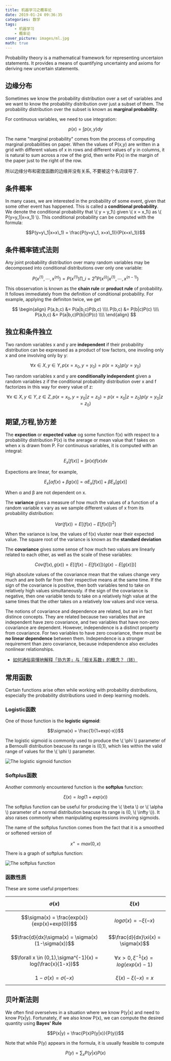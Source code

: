 ```yaml
---
title: 机器学习之概率论
date: 2019-01-24 09:36:35
categories: 数学
tags:
    - 机器学习
    - 概率论
cover_picture: images/ml.jpg
math: true
---
```




Probability theory is a mathematical framework for representing uncertaion statements. It provides a means of quantifying uncertainty and axioms for deriving new uncertain statements.




边缘分布
-------------

Sometimes we know the probability distribution over a set of variables and we want to know the probability distribution over just a subset of them. The probability distribution over the subset is known as **marginal probability**.


For continuous variables, we need to use integration:

$$p(x) = \int{p(x,y)}dy$$

The name "marginal probability" comes from the process of computing marginal probabilities on paper. When the values of P(x,y) are written in a grid with different values of x in rows and different values of y in columns, it is natural to sum across a row of the grid, then write P(x) in the margin of the paper just to the right of the row.

所以边缘分布和密度函数的边缘并没有关系, 不要被这个名词误导了.

条件概率
-------------

In many cases, we are interested in the probability of some event, given that some other event has happened. This is called a **conditional probability**. We denote the conditional probability that \\( y = y\_1\\) given \\( x = x\_1\\) as \\( P(y=y\_1|x=x\_1) \\). This conditional probability can be computed with the formula:

$$P(y=y\_1|x=x\_1) = \frac{P(y=y\_1, x=x\_1)}{P(x=x\_1)}$$

条件概率链式法则
-------------


Any joint probability distribution over many random variables may be decomposed into conditional distributions over only one variable:

$$P(x^{(1)}, \cdots, x^{(n)}) = P(x^{(1)}) \prod\_{i=2}^n P(x^{(i)}|x^{(1)}, \cdots, x^{(n-1)})$$

This obsservation is known as the **chain rule** or **product rule** of probability. It follows immediately from the definition of conditional probability. For example, applying the definiton twice, we get

$$
\begin{align}
 P(a,b,c) &= P(a|b,c)P(b,c) \\\\
 P(b,c)   &= P(b|c)P(c) \\\\
 P(a,b,c) &= P(a|b,c)P(b|c)P(c) \\\\
\end{align}
$$

独立和条件独立
-------------

Two random variables x and y are **independent** if their probability distribution can be expressed as a product of tow factors, one involing only x and one involving only by y:

$$\forall x \in X,y \in Y, p(x=x_0,y=y_0)=p(x=x_0)p(y=y_0)$$

Two random variables x and y are **conditionally independent** given a random variables z if the conditional probability distribution over x and f factorizes in this way for every value of z:

$$\forall x \in X,y \in Y, z \in Z,p(x=x_0,y=y_0|z=z_0)=p(x=x_0|z=z_0)p(y=y_0|z=z_0)$$

期望,方程,协方差
-----------------

The **expection** or **expected value** og some function f(x) with respect to a probability distribution P(x) is the arerage or mean value that f takes on when x is drawn from P. For continuous variables, it is computed with an integral:

$$E_x[f(x)] = \int{p(x)f(x)}dx$$

Expections are linear, for example,

$$E_x[\alpha f(x)+\beta g(x)] = \alpha E_x[f(x)]+ \beta E_x[g(x)]$$

When α and β are not dependent on x.

The **variance** gives a measure of how much the values of a function of a random variable x vary as we sample different values of x from its probability distribution:

$$Var(f(x)) = E[(f(x)-E[f(x)])^2]$$

When the variance is low, the values of f(x) vluster near their expected value. The square root of the variance is known as the **standard deviation**

The **covariance** gives some sense of how much two values are linearly related to each other, as well as the scale of these variables:

$$Cov(f(x),g(x)) = E[(f(x)-E[f(x)])(g(x)-E[g(x)])]$$

High absolute values of the covariance mean that the values change very much and are both far from their respective means at the same time. If the sign of the covariance is positive, then both variables tend to take on relatively high values simultaneously. if the sign of the covariance is negative, then one variable tends to take on a relatively high value at the same times that the other takes on a relatively low values and vice versa.

The notions of covariance and dependence are related, but are in fact distince concepts. They are related because two variables that are independent have zero covariance, and two variables that have non-zero covariance are dependent. However, independence is a distinct property from covariance. For two variables to have zero covariance, there must be **no linear dependence** between them. Independence is a stronger requirement than zero covariance, because independence also excludes nonlinear relationships.


- [如何通俗易懂地解释「协方差」与「相关系数」的概念？（转）](http://blog.sina.com.cn/s/blog_6aa3b1010102xkp5.html)

<!-- 
常见概率分布
----------------

Several simple probability distributions are useful in many contexts in machine learning.

### Bernoulli分布

The **Bernolli** distribution is a distribution over a singel binary random variable. It is controlled by a single parameter \\( \phi \in [0,1] \\), which gives the probability of the random variable being queal to 1. It has the following properties:

$$P(x=1) = \phi                    \\\\
   P(x=0) = 1 - \phi                \\\\  
 P(x=x_0) = \phi ^{x_0} (1-\phi)^{1-x_0}  $$

### Multinoulli分布

### Gaussian分布

### Exponential和Laplace分布

### Dirac和Empirical分布 -->


常用函数
--------------

Certain functions arise often while working with probability distributions, especially the probability distributions used in deep learning models.

### Logistic函数

One of those function is the **logistic sigmoid**:

$$\sigma(x)  = \frac{1}{1+exp(-x)}$$

The logistic sigmoid is commonly used to produce the \\( \phi \\) parameter of a Bernoulli distribution beacuse its range is (0,1), which lies within the valid range of values for the \\( \phi \\) parameter.

![The logistic sigmoid function](/images/ml/logistic.png)

### Softplus函数

Another commonly encountered function is the **softplus** function:

$$\xi(x) = log(1+exp(x))$$

The softplus function can be useful for producing the \\( \beta \\) or \\( \alpha \\) parameter of a normal distribution beacuse its range is (0, \\( \infty \\)). It also raises commonly when manipulating expressions involving sigmoids. 

The name of the softplus function comes from the fact that it is a smoothed or softened version of 

$$x^+ = max(0,x)$$

There is a graph of softplus function:

![The softplus function](/images/ml/softplus.png)

### 函数性质

These are some useful propertoes:

$$\sigma(x)$$                                              |$$\xi(x)$$
-----------------------------------------------------------|----------------------------------------------------
$$\sigma(x)  = \frac{exp(x)}{exp(x)+exp(0)}$$              |$$log \sigma(x) = -\xi(-x)$$
$$\frac{d}{dx}\sigma(x) = \sigma(x)(1-\sigma(x))$$         |$$\frac{d}{dx}\xi(x) = \sigma(x)$$
$$\forall x \in (0,1),\sigma^{-1}(x) = log(\frac{x}{1-x})$$|$$\forall x>0, \xi^{-1}(x) = log(exp(x)-1)$$
$$1 - \sigma(x) = \sigma(-x)$$                             |$$\xi(x)-\xi(-x) = x$$


贝叶斯法则
-----------

We often find overselves in a situation where we know P(y|x) and need to know P(x|y). Fortunately, if we also know P(x), we can compute the desired quantity using **Bayes' Rule**

$$P(x|y) = \frac{P(x)P(y|x)}{P(y)}$$

Note that while P(y) appears in the formula, it is usually feasible to compute 

$$P(y) = \sum_x P(y|x)P(x)$$